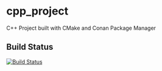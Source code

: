 # cpp_project
C++ Project built with CMake and Conan Package Manager

## Build Status
[![Build Status](https://travis-ci.com/Portfence/cpp_project.svg?branch=main)](https://travis-ci.com/Portfence/cpp_project)
